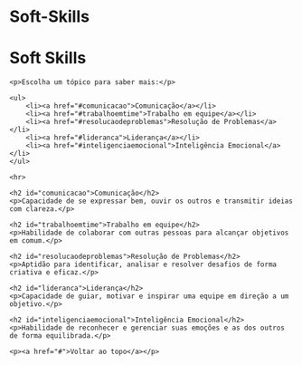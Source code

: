 # Soft-Skills
<!DOCTYPE html>
<html lang="pt-BR">
<head>
    <meta charset="UTF-8">
    <title>Soft Skills</title>
</head>
<body>
    <h1>Soft Skills</h1>

    <p>Escolha um tópico para saber mais:</p>

    <ul>
        <li><a href="#comunicacao">Comunicação</a></li>
        <li><a href="#trabalhoemtime">Trabalho em equipe</a></li>
        <li><a href="#resolucaodeproblemas">Resolução de Problemas</a></li>
        <li><a href="#lideranca">Liderança</a></li>
        <li><a href="#inteligenciaemocional">Inteligência Emocional</a></li>
    </ul>

    <hr>

    <h2 id="comunicacao">Comunicação</h2>
    <p>Capacidade de se expressar bem, ouvir os outros e transmitir ideias com clareza.</p>

    <h2 id="trabalhoemtime">Trabalho em equipe</h2>
    <p>Habilidade de colaborar com outras pessoas para alcançar objetivos em comum.</p>

    <h2 id="resolucaodeproblemas">Resolução de Problemas</h2>
    <p>Aptidão para identificar, analisar e resolver desafios de forma criativa e eficaz.</p>

    <h2 id="lideranca">Liderança</h2>
    <p>Capacidade de guiar, motivar e inspirar uma equipe em direção a um objetivo.</p>

    <h2 id="inteligenciaemocional">Inteligência Emocional</h2>
    <p>Habilidade de reconhecer e gerenciar suas emoções e as dos outros de forma equilibrada.</p>

    <p><a href="#">Voltar ao topo</a></p>
</body>
</html>

